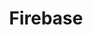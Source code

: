 ---
title: Firebase
description: Firebase provides authentication, data storage, file storage, analytics, and remote configuration
---
